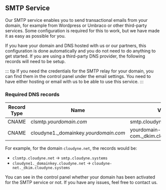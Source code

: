 ## SMTP Service

Our SMTP service enables you to send transactional emails from your domain, for example from Wordpress or Umbraco or other third-party services. Some configuration is required for this to work, but we have made it as easy as possible for you.

If you have your domain and DNS hosted with us or our partners, this configuration is done automatically and you do not need to do anything to get started. If you are using a third-party DNS provider, the following records will need to be setup.

::: tip
If you need the credentials for the SMTP relay for your domain, you can find them in the control panel under the email settings. You need to have either hosting or email with us to be able to use this service.
:::

### Required DNS records
| Record Type | Name | Value |
|-------------|------|-------|
| CNAME | clsmtp.*yourdomain.com* | smtp.cloudyne.systems |
| CNAME | cloudyne1._domainkey.*yourdomain.com* | yourdomain-com._dkim.cloudyne.systems |

For example, for the domain `cloudyne.net`, the records would be:
- `clsmtp.cloudyne.net` -> `smtp.cloudyne.systems`
- `cloudyne1._domainkey.cloudyne.net` -> `cloudyne-net._dkim.cloudyne.systems`

You can see in the control panel whether your domain has been activated for the SMTP service or not. If you have any issues, feel free to contact us.